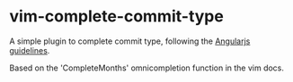 # vim-complete-commit-type

A simple plugin to complete commit type, following the [Angularjs guidelines](https://github.com/angular/angular.js/blob/master/CONTRIBUTING.md#commit).

Based on the 'CompleteMonths' omnicompletion function in the vim docs.

